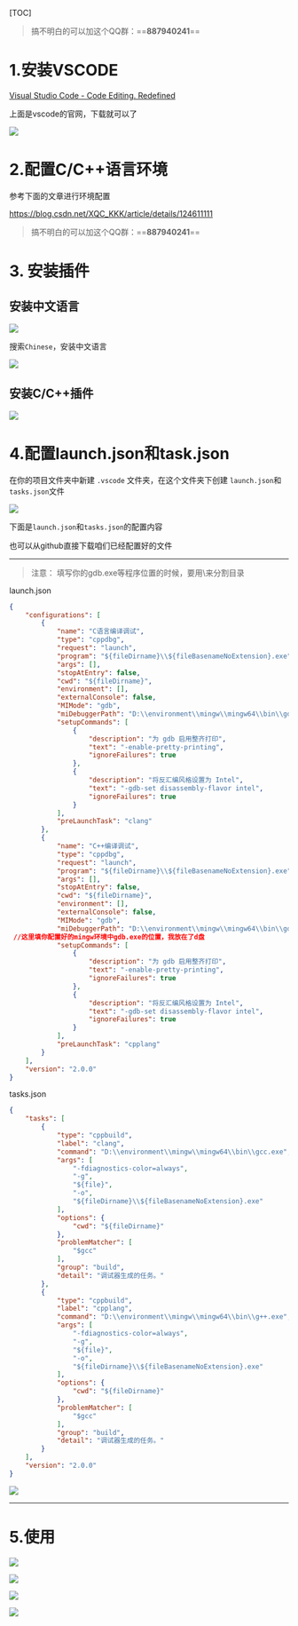[TOC]

>  搞不明白的可以加这个QQ群：==**887940241**==

# 1.安装VSCODE

[Visual Studio Code - Code Editing. Redefined](https://code.visualstudio.com/)

上面是vscode的官网，下载就可以了

![](./image/01.png)

# 2.配置C/C++语言环境

参考下面的文章进行环境配置

https://blog.csdn.net/XQC_KKK/article/details/124611111

> 搞不明白的可以加这个QQ群：==**887940241**==

# 3. 安装插件

## 安装中文语言

![](./image/02.png)

搜索`Chinese`，安装中文语言

![](./image/03.png)



## 安装C/C++插件

![](./image/04.png)



# 4.配置launch.json和task.json

在你的项目文件夹中新建 `.vscode` 文件夹，在这个文件夹下创建 `launch.json`和`tasks.json`文件

![](./image/05.png)



下面是`launch.json`和`tasks.json`的配置内容

也可以从github直接下载咱们已经配置好的文件

---

> 注意： 填写你的gdb.exe等程序位置的时候，要用\\来分割目录

launch.json

```json
{
    "configurations": [
        {
            "name": "C语言编译调试",
            "type": "cppdbg",
            "request": "launch",
            "program": "${fileDirname}\\${fileBasenameNoExtension}.exe",
            "args": [],
            "stopAtEntry": false,
            "cwd": "${fileDirname}",
            "environment": [],
            "externalConsole": false,
            "MIMode": "gdb",
            "miDebuggerPath": "D:\\environment\\mingw\\mingw64\\bin\\gdb.exe", //这里填你配置好的mingw环境中gdb.exe的位置，我放在了d盘
            "setupCommands": [
                {
                    "description": "为 gdb 启用整齐打印",
                    "text": "-enable-pretty-printing",
                    "ignoreFailures": true
                },
                {
                    "description": "将反汇编风格设置为 Intel",
                    "text": "-gdb-set disassembly-flavor intel",
                    "ignoreFailures": true
                }
            ],
            "preLaunchTask": "clang"
        },
        {
            "name": "C++编译调试",
            "type": "cppdbg",
            "request": "launch",
            "program": "${fileDirname}\\${fileBasenameNoExtension}.exe",
            "args": [],
            "stopAtEntry": false,
            "cwd": "${fileDirname}",
            "environment": [],
            "externalConsole": false,
            "MIMode": "gdb",
            "miDebuggerPath": "D:\\environment\\mingw\\mingw64\\bin\\gdb.exe",
 //这里填你配置好的mingw环境中gdb.exe的位置，我放在了d盘
            "setupCommands": [
                {
                    "description": "为 gdb 启用整齐打印",
                    "text": "-enable-pretty-printing",
                    "ignoreFailures": true
                },
                {
                    "description": "将反汇编风格设置为 Intel",
                    "text": "-gdb-set disassembly-flavor intel",
                    "ignoreFailures": true
                }
            ],
            "preLaunchTask": "cpplang"
        }
    ],
    "version": "2.0.0"
}
```

tasks.json

```json
{
    "tasks": [
        {
            "type": "cppbuild",
            "label": "clang",
            "command": "D:\\environment\\mingw\\mingw64\\bin\\gcc.exe",//这里是你配置的环境里面的gcc.exe的位置
            "args": [
                "-fdiagnostics-color=always",
                "-g",
                "${file}",
                "-o",
                "${fileDirname}\\${fileBasenameNoExtension}.exe"
            ],
            "options": {
                "cwd": "${fileDirname}"
            },
            "problemMatcher": [
                "$gcc"
            ],
            "group": "build",
            "detail": "调试器生成的任务。"
        },
        {
            "type": "cppbuild",
            "label": "cpplang",
            "command": "D:\\environment\\mingw\\mingw64\\bin\\g++.exe",//这里是你配置的环境里面的gcc.exe的位置
            "args": [
                "-fdiagnostics-color=always",
                "-g",
                "${file}",
                "-o",
                "${fileDirname}\\${fileBasenameNoExtension}.exe"
            ],
            "options": {
                "cwd": "${fileDirname}"
            },
            "problemMatcher": [
                "$gcc"
            ],
            "group": "build",
            "detail": "调试器生成的任务。"
        }
    ],
    "version": "2.0.0"
}
```

![](./image/06.png)



---

# 5.使用

![](./image/07.png)

![](./image/08.png)

![](./image/09.png)

![](./image/10.png)